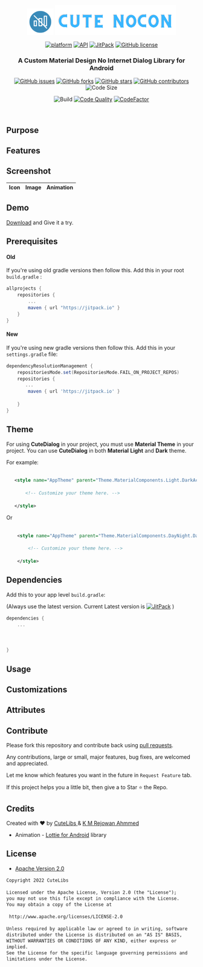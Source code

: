 <p align="center"><img src="https://github.com/CuteLibs/CuteNoCon/raw/master/files/20220928_112028_0000.png" height="70" alt="GitHub forks"> <img src="https://github.com/CuteLibs/CuteNoCon/raw/master/files/20220928_112058_0000.png" height="80" alt="Cute Dialog"> </p>

<p align="center"> <a href="https://www.android.com"><img src="https://img.shields.io/badge/platform-Android-yellow.svg" alt="platform"></a>
 <a href="https://android-arsenal.com/api?level=21"><img src="https://img.shields.io/badge/API-21%2B-brightgreen.svg?style=flat" alt="API"></a> <a href="https://jitpack.io/#CuteLibs/CuteNoCon/"><img src="https://jitpack.io/v/CuteLibs/CuteNoCon.svg" alt="JitPack"></a> <a href="https://github.com/CuteLibs/CuteNoCon/blob/master/LICENSE"><img src="https://img.shields.io/github/license/CuteLibs/CuteNoCon" alt="GitHub license"></a> </p>
 
 
<h3 align="center"><b>A Custom Material Design No Internet Dialog Library for Android</b></h3>



 <p align="center"> <a href="https://github.com/CuteLibs/CuteNoCon/issues"><img src="https://img.shields.io/github/issues/CuteLibs/CuteNoCon" alt="GitHub issues"></a> <a href="https://github.com/CuteLibs/CuteNoCon/network"><img src="https://img.shields.io/github/forks/CuteLibs/CuteNoCon" alt="GitHub forks"></a> <a href="https://github.com/CuteLibs/CuteNoCon/stargazers"><img src="https://img.shields.io/github/stars/CuteLibs/CuteNoCon" alt="GitHub stars"></a> <a href="https://github.com/CuteLibs/CuteNoCon/graphs/contributors"> <img src="https://img.shields.io/github/contributors/CuteLibs/CuteNoCon" alt="GitHub contributors"></a> <img src="https://img.shields.io/github/languages/code-size/CuteLibs/CuteNoCon" alt="Code Size">  </p>
  
 <p align="center"> <img src="https://github.com/CuteLibs/CuteNoCon/actions/workflows/android.yml/badge.svg" alt="Build"/> <a href="https://www.codacy.com/gh/CuteLibs/CuteNoCon/dashboard?utm_source=github.com&amp;utm_medium=referral&amp;utm_content=CuteLibs/CuteNoCon&amp;utm_campaign=Badge_Grade"><img src="https://app.codacy.com/project/badge/Grade/b46743b23bf041819fb5232ba87fb17e" alt="Code Quality"></a> <a href="https://www.codefactor.io/repository/github/cutelibs/CuteNoCon"><img src="https://www.codefactor.io/repository/github/cutelibs/CuteNoCon/badge" alt="CodeFactor" /></a> </p>

<br/>


## Purpose


## Features


## Screenshot

| Icon | Image | Animation |
|---------|--------|----------|




## Demo
<a href="https://github.com/CuteLibs/CuteDialog/raw/master/files/Cute%20Dialog.apk">Download</a> and Give it a try.


## Prerequisites

#### Old
If you're using old gradle versions then follow this.
Add this in your root `build.gradle` :

```gradle
allprojects {
	repositories {
		...
		maven { url "https://jitpack.io" }
	}
}
```

#### New
If you're using new gradle versions then follow this.
Add this in your `settings.gradle` file:

```gradle
dependencyResolutionManagement {
    repositoriesMode.set(RepositoriesMode.FAIL_ON_PROJECT_REPOS)
    repositories {
       ...
        maven { url 'https://jitpack.io' }

    }
}
```

## Theme
For using <b>CuteDialog</b> in your project, you must use <b>Material Theme</B> in your project. You can use <b>CuteDialog</b> in both <b>Material</b>  <b>Light</b> and <b>Dark</b> theme.

For example:
    
 ```xml

    <style name="AppTheme" parent="Theme.MaterialComponents.Light.DarkActionBar">
	    
        <!-- Customize your theme here. -->
	    
    </style>
```
Or

```xml

    <style name="AppTheme" parent="Theme.MaterialComponents.DayNight.DarkActionBar">
	    
        <!-- Customize your theme here. -->
	    
    </style>

```


## Dependencies
Add this to your app level `build.gradle`:

(Always use the latest version. Current Latest version is <a href="https://jitpack.io/#CuteLibs/CuteNoCon"><img src="https://jitpack.io/v/CuteLibs/CuteNoCon.svg" alt="JitPack"></a> )

```gradle
dependencies {
	...
	     


}
```
## Usage

## Customizations

## Attributes 

## Contribute
Please fork this repository and contribute back using [pull requests](https://github.com/CuteLibs/CuteNoCon/pulls).

Any contributions, large or small, major features, bug fixes, are welcomed and appreciated.

Let me know which features you want in the future in `Request Feature` tab. 

If this project helps you a little bit, then give a to Star ⭐ the Repo. 

## Credits

Created with ❤️ by <a href="https://github.com/CuteLibs"> CuteLibs </a> & <a href="https://github.com/ahmmedrejowan"> K M Rejowan Ahmmed </a>

* Animation - [Lottie for Android](https://github.com/airbnb/lottie-android) library

## License
* [Apache Version 2.0](http://www.apache.org/licenses/LICENSE-2.0.html)

```
Copyright 2022 CuteLibs

Licensed under the Apache License, Version 2.0 (the "License");
you may not use this file except in compliance with the License.
You may obtain a copy of the License at

 http://www.apache.org/licenses/LICENSE-2.0

Unless required by applicable law or agreed to in writing, software
distributed under the License is distributed on an "AS IS" BASIS,
WITHOUT WARRANTIES OR CONDITIONS OF ANY KIND, either express or implied.
See the License for the specific language governing permissions and
limitations under the License.

```


